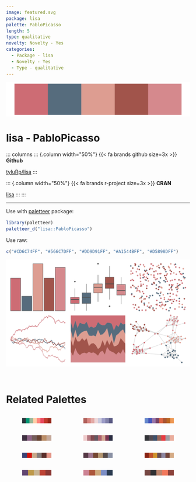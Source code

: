```yaml
---
image: featured.svg
package: lisa
palette: PabloPicasso
length: 5
type: qualitative
novelty: Novelty - Yes
categories:
  - Package - lisa
  - Novelty - Yes
  - Type - qualitative
---
```


![](featured.svg)

# lisa - PabloPicasso 

::: columns
::: {.column width="50%"}
{{< fa brands github size=3x >}}
**Github**

[tyluRp/lisa](https://github.com/tyluRp/lisa)
:::

::: {.column width="50%"}
{{< fa brands r-project size=3x >}}
**CRAN**

[lisa](https://CRAN.R-project.org/package=lisa)
:::
:::

<hr> 

Use with [paletteer](https://emilhvitfeldt.github.io/paletteer/) package:

```r
library(paletteer)
paletteer_d("lisa::PabloPicasso")
```

Use raw:

```r
c("#CD6C74FF", "#566C7DFF", "#DD9D91FF", "#A1544BFF", "#D5898DFF")
``` 

![](examples.svg) 

<br>

# Related Palettes

<div class="list" style="display: grid; grid-template-columns: auto auto auto;"> <figure class="figure">
<a href="../../awtools/a_palette/"> <img src="../../awtools/a_palette/featured.svg" style="width: 100%;" class="figure-img"></a>
</figure> <figure class="figure">
<a href="../../MetBrewer/Cassatt1/"> <img src="../../MetBrewer/Cassatt1/featured.svg" style="width: 100%;" class="figure-img"></a>
</figure> <figure class="figure">
<a href="../../trekcolors/lcars_2375/"> <img src="../../trekcolors/lcars_2375/featured.svg" style="width: 100%;" class="figure-img"></a>
</figure> <figure class="figure">
<a href="../../colRoz/t_australis/"> <img src="../../colRoz/t_australis/featured.svg" style="width: 100%;" class="figure-img"></a>
</figure> <figure class="figure">
<a href="../../tvthemes/Dusk/"> <img src="../../tvthemes/Dusk/featured.svg" style="width: 100%;" class="figure-img"></a>
</figure> <figure class="figure">
<a href="../../yarrr/usualsuspects/"> <img src="../../yarrr/usualsuspects/featured.svg" style="width: 100%;" class="figure-img"></a>
</figure> <figure class="figure">
<a href="../../werpals/when_i_was_your_age/"> <img src="../../werpals/when_i_was_your_age/featured.svg" style="width: 100%;" class="figure-img"></a>
</figure> <figure class="figure">
<a href="../../colRoz/m_oscellata/"> <img src="../../colRoz/m_oscellata/featured.svg" style="width: 100%;" class="figure-img"></a>
</figure> <figure class="figure">
<a href="../../NatParksPalettes/BryceCanyon/"> <img src="../../NatParksPalettes/BryceCanyon/featured.svg" style="width: 100%;" class="figure-img"></a>
</figure> <figure class="figure">
<a href="../../lisa/JacobLawrence/"> <img src="../../lisa/JacobLawrence/featured.svg" style="width: 100%;" class="figure-img"></a>
</figure> <figure class="figure">
<a href="../../fishualize/Oncorhynchus_kisutch/"> <img src="../../fishualize/Oncorhynchus_kisutch/featured.svg" style="width: 100%;" class="figure-img"></a>
</figure> <figure class="figure">
<a href="../../fishualize/Labrisomus_cricota/"> <img src="../../fishualize/Labrisomus_cricota/featured.svg" style="width: 100%;" class="figure-img"></a>
</figure> 
</div>
